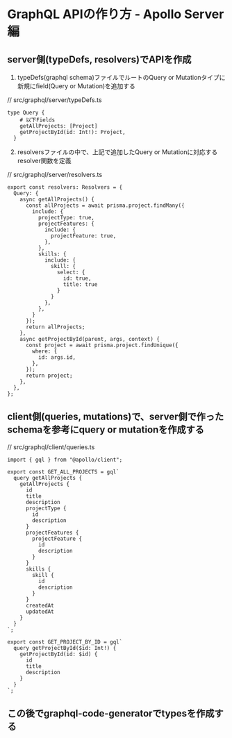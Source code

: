 # GraphQL APIの作り方 - Apollo Server編

## server側(typeDefs, resolvers)でAPIを作成
1. typeDefs(graphql schema)ファイルでルートのQuery or Mutationタイプに新規にfield(Query or Mutation)を追加する

// src/graphql/server/typeDefs.ts
```
type Query {
    # 以下Fields
    getAllProjects: [Project]
    getProjectById(id: Int!): Project,
  }
```

2. resolversファイルの中で、上記で追加したQuery or Mutationに対応するresolver関数を定義

// src/graphql/server/resolvers.ts
```
export const resolvers: Resolvers = {
  Query: {
    async getAllProjects() {
      const allProjects = await prisma.project.findMany({
        include: {
          projectType: true,
          projectFeatures: {
            include: {
              projectFeature: true,
            },
          },
          skills: {
            include: {
              skill: {
                select: {
                  id: true,
                  title: true
                }
              }
            },
          },
        }  
      });
      return allProjects;
    },
    async getProjectById(parent, args, context) {
      const project = await prisma.project.findUnique({
        where: {
          id: args.id,
        },
      });
      return project;
    },
  },
};
```

## client側(queries, mutations)で、server側で作ったschemaを参考にquery or mutationを作成する

// src/graphql/client/queries.ts
```
import { gql } from "@apollo/client";

export const GET_ALL_PROJECTS = gql`
  query getAllProjects {
    getAllProjects {
      id
      title
      description
      projectType {
        id
        description
      }
      projectFeatures {
        projectFeature {
          id
          description
        }
      }
      skills {
        skill {
          id
          description
        }
      }
      createdAt
      updatedAt
    }
  }
`;

export const GET_PROJECT_BY_ID = gql`
  query getProjectById($id: Int!) {
    getProjectById(id: $id) {
      id
      title
      description
    }
  }
`;
```

## この後でgraphql-code-generatorでtypesを作成する
